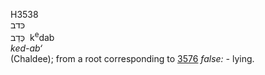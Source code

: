 <body>
  <p>H3538<br>  כּדב  <br> כְּדַב  ‎  k<sup>e</sup>dab  <br><i>ked-ab‘ </i><br>(Chaldee); from a root corresponding to <a href="h3576.htm">3576</a>  <i>false: - </i>lying.<br></p>
 </body>
